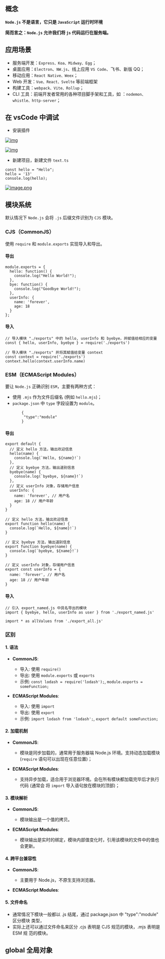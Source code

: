 ## 概念

**`Node.js` 不是语言，它只是 `JavaScript` 运行时环境**

**简而言之：`Node.js` 允许我们将 `js` 代码运行在服务端。**

## 应用场景

- 服务端开发：`Express、Koa、Midway、Egg`；
- 桌面应用：`Electron`、`NW.js`、线上应用 `VS Code`、飞书、新版 QQ；
- 移动应用：`React Native、Weex`；
- Web 开发：`Vue、React、Svelte` 等前端框架
- 构建工具：`webpack、Vite、Rollup`；
- CLI 工具：前端开发者常用的各种项目脚手架和工具，如
  ：`nodemon、whistle、http-server`；

## 在 vsCode 中调试

- 安装插件

<a data-fancybox title="img" href="https://p3-juejin.byteimg.com/tos-cn-i-k3u1fbpfcp/8e66af2284d4411a96f9ce7ed4f37f44~tplv-k3u1fbpfcp-jj-mark:1512:0:0:0:q75.awebp#?w=684&h=233&s=31777&e=png&b=1e1e1e">![img](https://p3-juejin.byteimg.com/tos-cn-i-k3u1fbpfcp/8e66af2284d4411a96f9ce7ed4f37f44~tplv-k3u1fbpfcp-jj-mark:1512:0:0:0:q75.awebp#?w=684&h=233&s=31777&e=png&b=1e1e1e)</a>

<a data-fancybox title="img" href="https://p3-juejin.byteimg.com/tos-cn-i-k3u1fbpfcp/2f38e864c6c043e881b93df1489b0f7f~tplv-k3u1fbpfcp-jj-mark:1512:0:0:0:q75.awebp#?w=677&h=248&s=39128&e=png&b=1f1f1f">![img](https://p3-juejin.byteimg.com/tos-cn-i-k3u1fbpfcp/2f38e864c6c043e881b93df1489b0f7f~tplv-k3u1fbpfcp-jj-mark:1512:0:0:0:q75.awebp#?w=677&h=248&s=39128&e=png&b=1f1f1f)</a>

- 新建项目，新建文件 `text.ts`

```
const hello = "Hello";
hello = '13'
console.log(hello);
```

<a data-fancybox title="image.png" href="https://p1-juejin.byteimg.com/tos-cn-i-k3u1fbpfcp/c32b5a7ca3834e20bed3271d488a9f06~tplv-k3u1fbpfcp-jj-mark:0:0:0:0:q75.image#?w=433&h=90&s=5793&e=png&b=232121">![image.png](https://p1-juejin.byteimg.com/tos-cn-i-k3u1fbpfcp/c32b5a7ca3834e20bed3271d488a9f06~tplv-k3u1fbpfcp-jj-mark:0:0:0:0:q75.image#?w=433&h=90&s=5793&e=png&b=232121)</a>

## 模块系统

默认情况下 `Node.js` 会将 `.js` 后缀文件识别为 `CJS` 模块。

### CJS（CommonJS）

使用 `require` 和 `module.exports` 实现导入和导出。

#### 导出

```
module.exports = {
  hello: function() {
    console.log("Hello World!");
  },
  bye: function() {
    console.log("Goodbye World!");
  },
  userInfo: {
    name: 'forever',
    age: 18
  }
};
```

#### 导入

```
// 导入模块 "./exports" 中的 hello, userInfo 和 byebye，并赋值给相应的变量
const { hello, userInfo, byebye } = require('./exports')

// 导入模块 "./exports" 并将其赋值给变量 context
const context = require('./exports')
context.hello(context.userInfo.name)
```

### ESM（ECMAScript Modules）

要让 `Node.js` 正确识别 `ESM`，主要有两种方式：

- 使用 `.mjs` 作为文件后缀名 (例如 `hello.mjs`)；
- `package.json` 中 `type` 字段设置为 `module`。
  ```
      {
       "type":"module"
      }
  ```

#### 导出

```
export default {
  // 定义 hello 方法，输出欢迎信息
  hello(name) {
    console.log(`Hello, ${name}!`)
  },
  // 定义 byebye 方法，输出道别信息
  byebye(name) {
    console.log(`byebye, ${name}!`)
  },
  // 定义 userInfo 对象，存储用户信息
  userInfo: {
    name: 'forever', // 用户名
    age: 18 // 用户年龄
  }
}

// 定义 hello 方法，输出欢迎信息
export function hello(name) {
  console.log(`Hello, ${name}!`)
}

// 定义 byebye 方法，输出道别信息
export function byebye(name) {
  console.log(`byebye, ${name}!`)
}

// 定义 userInfo 对象，存储用户信息
export const userInfo = {
  name: 'forever', // 用户名
  age: 18 // 用户年龄
}
```

#### 导入

```
// 引入 export_named.js 中具名导出的模块
import { byebye, hello, userInfo as user } from './export_named.js'

import * as allValues from './export_all.js'
```

### 区别

#### 1. 语法

- **CommonJS**:

  - 导入: 使用 `require()`
  - 导出: 使用 `module.exports` 或 `exports`
  - 示例: `const lodash = require('lodash');`, `module.exports = someFunction;`

- **ECMAScript Modules**:
  - 导入: 使用 `import`
  - 导出: 使用 `export`
  - 示例: `import lodash from 'lodash';`, `export default someFunction;`

#### 2. 加载机制

- **CommonJS**:

  - 模块是同步加载的，通常用于服务器端 Node.js 环境。支持动态加载模块 (`require`
    语句可以出现在任意位置)；

- **ECMAScript Modules**:
  - 支持异步加载，适合用于浏览器环境。会在所有模块都加载完毕后才执行代码 (通常会
    将 `import` 导入语句放在模块的顶部)；

#### 3. 模块解析

- **CommonJS**:

  - 模块输出是一个值的拷贝。

- **ECMAScript Modules**:
  - 模块输出是实时的绑定，模块内部值变化时，引用该模块的文件中的值也会更新。

#### 4. 跨平台兼容性

- **CommonJS**:

  - 主要用于 Node.js，不原生支持浏览器。

- **ECMAScript Modules**:

#### 5. 文件命名

- 通常情况下模块一般都以 .js 结尾，通过 package.json 中 "type":"module" 区分模块
  类型，
- 实际上还可以通过文件命名来区分 .cjs 表明是 CJS 规范的模块，.mjs 表明是 ESM 规
  范的模块。

## global 全局对象
